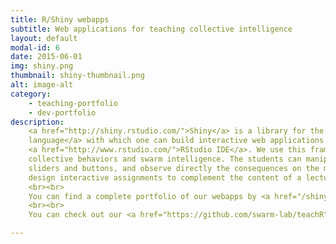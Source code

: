 ```yaml
---
title: R/Shiny webapps
subtitle: Web applications for teaching collective intelligence
layout: default
modal-id: 6
date: 2015-06-01
img: shiny.png
thumbnail: shiny-thumbnail.png
alt: image-alt
category: 
    - teaching-portfolio
    - dev-portfolio
description: 
    <a href="http://shiny.rstudio.com/">Shiny</a> is a library for the <a href="http://www.r-project.org/">R programming 
    language</a> with which one can build interactive web applications. It is developed by the terrific team behind the 
    <a href="http://www.rstudio.com/">RStudio IDE</a>. We use this framework in class to showcase classic models of 
    collective behaviors and swarm intelligence. The students can manipulate the parameters of these models using simple 
    sliders and buttons, and observe directly the consequences on the models’ predictions. This is a fantastic way to 
    design interactive assignments to complement the content of a lecture or to prepare the students for the next one.
    <br><br>
    You can find a complete portfolio of our webapps by <a href="/shiny/">clicking here</a>. 
    <br><br>
    You can check out our <a href="https://github.com/swarm-lab/teachR">GitHub repository</a>.

---
```

